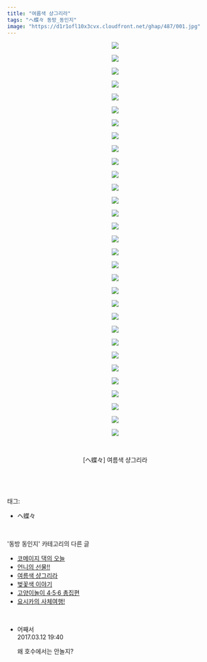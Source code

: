```yaml
---
title: "여름색 샹그리라"
tags: "ヘ蝶々 동방_동인지"
image: "https://d1r1ofl10x3cvx.cloudfront.net/ghap/487/001.jpg"
---
```

<div class="article">
<p style="text-align: center; clear: none; float: none;"><img src="{{ site.imgserver7 }}/ghap/487/001.jpg"/></p>
<p style="text-align: center; clear: none; float: none;"><img src="{{ site.imgserver7 }}/ghap/487/002.jpg"/></p>
<p style="text-align: center; clear: none; float: none;"><img src="{{ site.imgserver7 }}/ghap/487/003.jpg"/></p>
<p style="text-align: center; clear: none; float: none;"><img src="{{ site.imgserver7 }}/ghap/487/004.jpg"/></p>
<p style="text-align: center; clear: none; float: none;"><img src="{{ site.imgserver7 }}/ghap/487/005.jpg"/></p>
<p style="text-align: center; clear: none; float: none;"><img src="{{ site.imgserver7 }}/ghap/487/006.jpg"/></p>
<p style="text-align: center; clear: none; float: none;"><img src="{{ site.imgserver7 }}/ghap/487/007.jpg"/></p>
<p style="text-align: center; clear: none; float: none;"><img src="{{ site.imgserver7 }}/ghap/487/008.jpg"/></p>
<p style="text-align: center; clear: none; float: none;"><img src="{{ site.imgserver7 }}/ghap/487/009.jpg"/></p>
<p style="text-align: center; clear: none; float: none;"><img src="{{ site.imgserver7 }}/ghap/487/010.jpg"/></p>
<p style="text-align: center; clear: none; float: none;"><img src="{{ site.imgserver7 }}/ghap/487/011.jpg"/></p>
<p style="text-align: center; clear: none; float: none;"><img src="{{ site.imgserver7 }}/ghap/487/012.jpg"/></p>
<p style="text-align: center; clear: none; float: none;"><img src="{{ site.imgserver7 }}/ghap/487/013.jpg"/></p>
<p style="text-align: center; clear: none; float: none;"><img src="{{ site.imgserver7 }}/ghap/487/014.jpg"/></p>
<p style="text-align: center; clear: none; float: none;"><img src="{{ site.imgserver7 }}/ghap/487/015.jpg"/></p>
<p style="text-align: center; clear: none; float: none;"><img src="{{ site.imgserver7 }}/ghap/487/016.jpg"/></p>
<p style="text-align: center; clear: none; float: none;"><img src="{{ site.imgserver7 }}/ghap/487/017.jpg"/></p>
<p style="text-align: center; clear: none; float: none;"><img src="{{ site.imgserver7 }}/ghap/487/018.jpg"/></p>
<p style="text-align: center; clear: none; float: none;"><img src="{{ site.imgserver7 }}/ghap/487/019.jpg"/></p>
<p style="text-align: center; clear: none; float: none;"><img src="{{ site.imgserver7 }}/ghap/487/020.jpg"/></p>
<p style="text-align: center; clear: none; float: none;"><img src="{{ site.imgserver7 }}/ghap/487/021.jpg"/></p>
<p style="text-align: center; clear: none; float: none;"><img src="{{ site.imgserver7 }}/ghap/487/022.jpg"/></p>
<p style="text-align: center; clear: none; float: none;"><img src="{{ site.imgserver7 }}/ghap/487/023.jpg"/></p>
<p style="text-align: center; clear: none; float: none;"><img src="{{ site.imgserver7 }}/ghap/487/024.jpg"/></p>
<p style="text-align: center; clear: none; float: none;"><img src="{{ site.imgserver7 }}/ghap/487/025.jpg"/></p>
<p style="text-align: center; clear: none; float: none;"><img src="{{ site.imgserver7 }}/ghap/487/026.jpg"/></p>
<p style="text-align: center; clear: none; float: none;"><img src="{{ site.imgserver7 }}/ghap/487/027.jpg"/></p>
<p style="text-align: center; clear: none; float: none;"><img src="{{ site.imgserver7 }}/ghap/487/028.jpg"/></p>
<p style="text-align: center; clear: none; float: none;"><img src="{{ site.imgserver7 }}/ghap/487/029.jpg"/></p>
<p style="text-align: center; clear: none; float: none;"><img src="{{ site.imgserver7 }}/ghap/487/030.jpg"/></p>
<p style="text-align: center; clear: none; float: none;"><img src="{{ site.imgserver7 }}/ghap/487/031.jpg"/></p>
<p style="text-align: center; clear: none; float: none;"><br/></p>
<p style="text-align: center; clear: none; float: none;">[ヘ蝶々] 여름색 샹그리라</p>
<p><br/></p>
</div><br/>
<div class="tagTrail">
<p>태그: </p>
<ul>
<li>ヘ蝶々</li>
</ul>
</div><br/>
<div class="another">
<p>'동방 동인지' 카테고리의 다른 글</p>
<ul>
<li><a href="/ghap_489">코메이지 댁의 오늘</a></li>
<li><a href="/ghap_488">언니의 선물!!</a></li>
<li><a href="/ghap_487">여름색 샹그리라</a></li>
<li><a href="/ghap_486">벚꽃색 이야기</a></li>
<li><a href="/ghap_485">고양이놀이 4·5·6 총집편</a></li>
<li><a href="/ghap_484">요시카의 사체여행!</a></li>
</ul>
</div><br/>
<div class="cb_module cb_fluid">
<div class="cb_wrt cb_profile">
<div class="comment">
<ul>
<li class="cb_thumb_off" id="comment14937662">
<div class="cb_comment_area">
<div class="cb_info_area">
<div class="cb_section">
<span class="cb_nick_name">어째서</span>
</div>
<div class="cb_section">
<span class="cb_date">2017.03.12 19:40 </span>
</div>
</div>
<div class="cb_dsc_comment">
<p class="cb_dsc">
											왜 호수에서는 안놀지?
										</p>
</div>
</div></li>
</ul>
</div>
</div><!-- commentList close -->
</div><br/>

